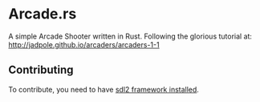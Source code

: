 # Arcade.rs

A simple Arcade Shooter written in Rust. Following the glorious tutorial at: http://jadpole.github.io/arcaders/arcaders-1-1

## Contributing

To contribute, you need to have [sdl2 framework installed](https://github.com/AngryLawyer/rust-sdl2#sdl20--development-libraries). 
